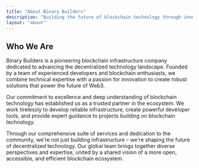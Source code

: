 ```yaml
---
title: "About Binary Builders"
description: "Building the future of blockchain technology through innovation, expertise, and collaboration"
layout: "about"
---
```


## Who We Are

Binary Builders is a pioneering blockchain infrastructure company dedicated to advancing the decentralized technology landscape. Founded by a team of experienced developers and blockchain enthusiasts, we combine technical expertise with a passion for innovation to create robust solutions that power the future of Web3.

Our commitment to excellence and deep understanding of blockchain technology has established us as a trusted partner in the ecosystem. We work tirelessly to develop reliable infrastructure, create powerful developer tools, and provide expert guidance to projects building on blockchain technology.

Through our comprehensive suite of services and dedication to the community, we're not just building infrastructure – we're shaping the future of decentralized technology. Our global team brings together diverse perspectives and expertise, united by a shared vision of a more open, accessible, and efficient blockchain ecosystem. 